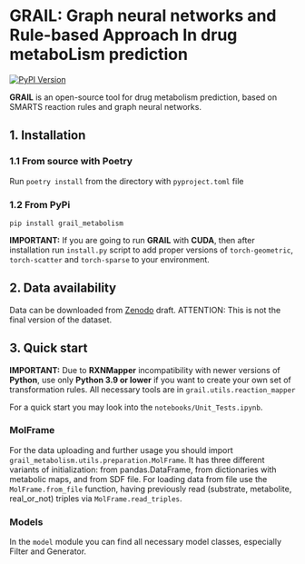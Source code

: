 # GRAIL: Graph neural networks and Rule-based Approach In drug metaboLism prediction
[![PyPI Version][pypi-image]][pypi-url]

**GRAIL** is an open-source tool for drug metabolism 
prediction, based on SMARTS reaction rules and graph neural 
networks. 

## 1. Installation
### 1.1 From source with **Poetry**
Run `poetry install` from the directory with `pyproject.toml` file
### 1.2 From **PyPi**
`pip install grail_metabolism`

**IMPORTANT:** If you are going to run **GRAIL** with **CUDA**,
then after installation run `install.py` script to add 
proper versions of `torch-geometric`, `torch-scatter`
and `torch-sparse` to your environment.

## 2. Data availability
Data can be downloaded from [Zenodo](https://zenodo.org/records/15392504?preview=1&token=eyJhbGciOiJIUzUxMiJ9.eyJpZCI6ImVmNWEwN2QyLWVlZTMtNDk2Ny1hYjg3LWExNDcwMDA5NTEyNSIsImRhdGEiOnt9LCJyYW5kb20iOiI1NDc1NDVhMmY5NTc3MzNhNWRiMmI3MjU4NjdiN2ZhZiJ9.ZS9JZ207ZRQ5b1zzvtLAxD71hOmaKIuLMCrhW5gDia1-MGrJJ287LCrVf1yyLQKm0Cr8Ls-L8OQ5HMdHbl_mOA)
draft. ATTENTION: This is not the final version of the dataset.

## 3. Quick start

**IMPORTANT:** Due to **RXNMapper** incompatibility with newer
versions of **Python**, use only **Python 3.9 or lower** if you want
to create your own set of transformation rules. All necessary
tools are in `grail.utils.reaction_mapper`

For a quick start you may look into the `notebooks/Unit_Tests.ipynb`.

### MolFrame
For the data uploading and further usage you should import `grail_metabolism.utils.preparation.MolFrame`.
It has three different variants of initialization: from pandas.DataFrame, from dictionaries with metabolic maps, and from SDF file.
For loading data from file use the `MolFrame.from_file` function, having previously read (substrate, metabolite, real_or_not) triples via `MolFrame.read_triples`.

### Models
In the `model` module you can find all necessary model classes, especially Filter and Generator.

[pypi-image]: https://badge.fury.io/py/grail_metabolism.svg
[pypi-url]: https://pypi.python.org/pypi/grail_metabolism
